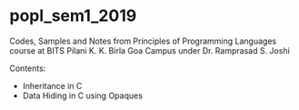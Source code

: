 # popl_sem1_2019
Codes, Samples and Notes from Principles of Programming Languages course at BITS Pilani K. K. Birla Goa Campus under Dr. Ramprasad S. Joshi

Contents:
- Inheritance in C
- Data Hiding in C using Opaques
